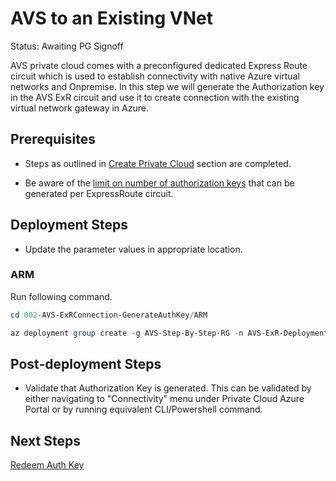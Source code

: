 # AVS to an Existing VNet
Status: Awaiting PG Signoff

AVS private cloud comes with a preconfigured dedicated Express Route circuit which is used to establish connectivity with native Azure virtual networks and Onpremise. In this step we will generate the Authorization key in the AVS ExR circuit and use it to create connection with the existing virtual network gateway in Azure.

## Prerequisites

* Steps as outlined in [Create Private Cloud](../001-AVS-PrivateCloud/readme.md) section are completed.

* Be aware of the [limit on number of authorization keys](https://docs.microsoft.com/azure/expressroute/expressroute-faqs#can-i-link-to-more-than-one-virtual-network-to-an-expressroute-circuit) that can be generated per ExpressRoute circuit.

## Deployment Steps

* Update the parameter values in appropriate location.

### ARM

Run following command.

```powershell
cd 002-AVS-ExRConnection-GenerateAuthKey/ARM

az deployment group create -g AVS-Step-By-Step-RG -n AVS-ExR-Deployment -c -f "ExRConnection.deploy.json" -p "@ExRConnection.parameters.json"
```

## Post-deployment Steps

* Validate that Authorization Key is generated. This can be validated by either navigating to "Connectivity" menu under Private Cloud Azure Portal or by running equivalent CLI/Powershell command.

## Next Steps

[Redeem Auth Key](../003-AVS-ExRConnection-SeperateAuthKey/readme.md)
